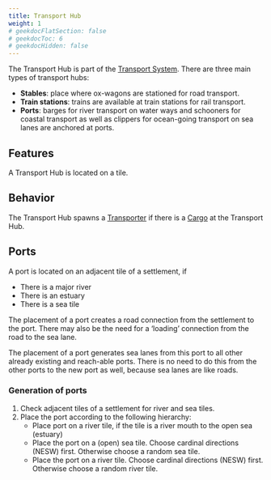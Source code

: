 ```yaml
---
title: Transport Hub
weight: 1
# geekdocFlatSection: false
# geekdocToc: 6
# geekdocHidden: false
---
```


The Transport Hub is part of the [Transport System](articles/transport-system). There are three main types of transport hubs:

* **Stables**: place where ox-wagons are stationed for road transport.
* **Train stations**: trains are available at train stations for rail transport.
* **Ports**: barges for river transport on water ways and schooners for coastal transport as well as clippers for ocean-going transport on sea lanes are anchored at ports.

## Features

A Transport Hub is located on a tile.

## Behavior

The Transport Hub spawns a [Transporter](articles/transport-system/transporter) if there is a [Cargo](articles/transport-system/cargo) at the Transport Hub.

## Ports

A port is located on an adjacent tile of a settlement, if

* There is a major river
* There is an estuary
* There is a sea tile

The placement of a port creates a road connection from the settlement to the port. There may also be the need for a ‘loading’ connection from the road to the sea lane.

The placement of a port generates sea lanes from this port to all other already existing and reach-able ports. There is no need to do this from the other ports to the new port as well, because sea lanes are like roads.

### Generation of ports

1. Check adjacent tiles of a settlement for river and sea tiles.
2. Place the port according to the following hierarchy:
    * Place port on a river tile, if the tile is a river mouth to the open sea (estuary)
    * Place the port on a (open) sea tile. Choose cardinal directions (NESW) first. Otherwise choose a random sea tile.
    * Place the port on a river tile. Choose cardinal directions (NESW) first. Otherwise choose a random river tile.
